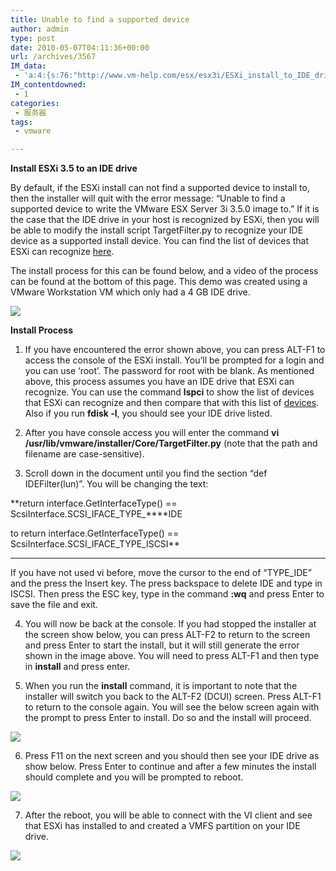 ```yaml
---
title: Unable to find a supported device
author: admin
type: post
date: 2010-05-07T04:11:36+00:00
url: /archives/3567
IM_data:
 - 'a:4:{s:76:"http://www.vm-help.com/esx/esx3i/ESXi_install_to_IDE_drive/Install_Error.jpg";s:73:"http://blog.haohtml.com/wp-content/uploads/2011/03/bc11_Install_Error.jpg";s:83:"http://www.vm-help.com/esx/esx3i/ESXi_install_to_IDE_drive/Install_start_screen.jpg";s:80:"http://blog.haohtml.com/wp-content/uploads/2011/03/92e0_Install_start_screen.jpg";s:80:"http://www.vm-help.com/esx/esx3i/ESXi_install_to_IDE_drive/Install_IDE_drive.jpg";s:77:"http://blog.haohtml.com/wp-content/uploads/2011/03/cdf9_Install_IDE_drive.jpg";s:79:"http://www.vm-help.com/esx/esx3i/ESXi_install_to_IDE_drive/Install_Complete.jpg";s:76:"http://blog.haohtml.com/wp-content/uploads/2011/03/edd3_Install_Complete.jpg";}'
IM_contentdowned:
 - 1
categories:
 - 服务器
tags:
 - vmware

---
```


**Install ESXi 3.5 to an IDE drive**

By default, if the ESXi install can not find a supported device to install to, then the installer will quit with the error message: “Unable to find a supported device to write the VMware ESX Server 3i 3.5.0 image to.” If it is the case that the IDE drive in your host is recognized by ESXi, then you will be able to modify the install script TargetFilter.py to recognize your IDE device as a supported install device. You can find the list of devices that ESXi can recognize [here](http://www.vm-help.com/esx/esx3i/Hardware_support.php).

The install process for this can be found below, and a video of the process can be found at the bottom of this page. This demo was created using a VMware Workstation VM which only had a 4 GB IDE drive.

![](http://www.vm-help.com/esx/esx3i/ESXi_install_to_IDE_drive/Install_Error.jpg)

**Install Process**

1) If you have encountered the error shown above, you can press ALT-F1 to access the console of the ESXi install. You’ll be prompted for a login and you can use ‘root’. The password for root with be blank. As mentioned above, this process assumes you have an IDE drive that ESXi can recognize. You can use the command **lspci** to show the list of devices that ESXi can recognize and then compare that with this list of [devices](http://www.vm-help.com/esx/esx3i/Hardware_support.php). Also if you run **fdisk -l**, you should see your IDE drive listed.

2) After you have console access you will enter the command **vi /usr/lib/vmware/installer/Core/TargetFilter.py** (note that the path and filename are case-sensitive).

3) Scroll down in the document until you find the section “def IDEFilter(lun)”. You will be changing the text:

**return interface.GetInterfaceType() == ScsiInterface.SCSI\_IFACE\_TYPE_****IDE

to
return interface.GetInterfaceType() == ScsiInterface.SCSI\_IFACE\_TYPE_ISCSI**
 ****
If you have not used vi before, move the cursor to the end of “TYPE_IDE” and the press the Insert key. The press backspace to delete IDE and type in ISCSI. Then press the ESC key, type in the command **:wq** and press Enter to save the file and exit.

4) You will now be back at the console. If you had stopped the installer at the screen show below, you can press ALT-F2 to return to the screen and press Enter to start the install, but it will still generate the error shown in the image above. You will need to press ALT-F1 and then type in **install** and press enter.

5) When you run the **install** command, it is important to note that the installer will switch you back to the ALT-F2 (DCUI) screen. Press ALT-F1 to return to the console again. You will see the below screen again with the prompt to press Enter to install. Do so and the install will proceed.

![](http://www.vm-help.com/esx/esx3i/ESXi_install_to_IDE_drive/Install_start_screen.jpg)

6) Press F11 on the next screen and you should then see your IDE drive as show below. Press Enter to continue and after a few minutes the install should complete and you will be prompted to reboot.

![](http://www.vm-help.com/esx/esx3i/ESXi_install_to_IDE_drive/Install_IDE_drive.jpg)

7) After the reboot, you will be able to connect with the VI client and see that ESXi has installed to and created a VMFS partition on your IDE drive.

![](http://www.vm-help.com/esx/esx3i/ESXi_install_to_IDE_drive/Install_Complete.jpg)